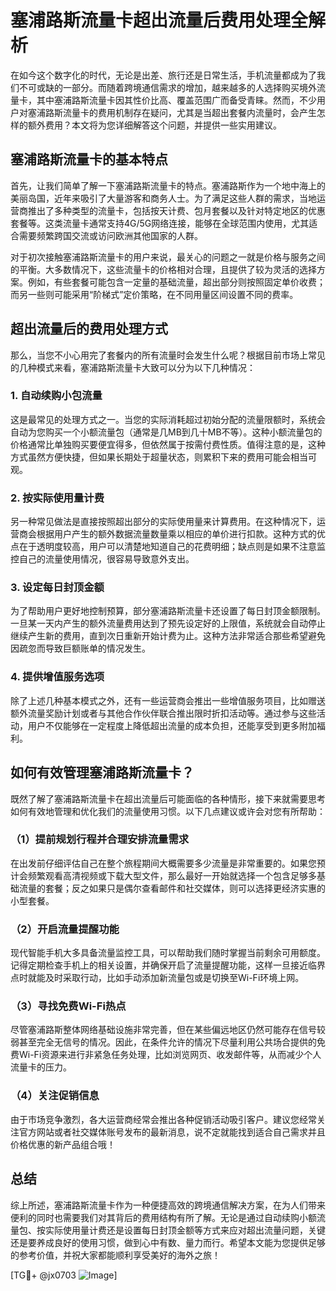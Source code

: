 # 塞浦路斯流量卡超出流量后费用处理全解析

在如今这个数字化的时代，无论是出差、旅行还是日常生活，手机流量都成为了我们不可或缺的一部分。而随着跨境通信需求的增加，越来越多的人选择购买境外流量卡，其中塞浦路斯流量卡因其性价比高、覆盖范围广而备受青睐。然而，不少用户对塞浦路斯流量卡的费用机制存在疑问，尤其是当超出套餐内流量时，会产生怎样的额外费用？本文将为您详细解答这个问题，并提供一些实用建议。

## 塞浦路斯流量卡的基本特点

首先，让我们简单了解一下塞浦路斯流量卡的特点。塞浦路斯作为一个地中海上的美丽岛国，近年来吸引了大量游客和商务人士。为了满足这些人群的需求，当地运营商推出了多种类型的流量卡，包括按天计费、包月套餐以及针对特定地区的优惠套餐等。这类流量卡通常支持4G/5G网络连接，能够在全球范围内使用，尤其适合需要频繁跨国交流或访问欧洲其他国家的人群。

对于初次接触塞浦路斯流量卡的用户来说，最关心的问题之一就是价格与服务之间的平衡。大多数情况下，这些流量卡的价格相对合理，且提供了较为灵活的选择方案。例如，有些套餐可能包含一定量的基础流量，超出部分则按照固定单价收费；而另一些则可能采用“阶梯式”定价策略，在不同用量区间设置不同的费率。

## 超出流量后的费用处理方式

那么，当您不小心用完了套餐内的所有流量时会发生什么呢？根据目前市场上常见的几种模式来看，塞浦路斯流量卡大致可以分为以下几种情况：

### 1. 自动续购小包流量
这是最常见的处理方式之一。当您的实际消耗超过初始分配的流量限额时，系统会自动为您购买一个小额流量包（通常是几MB到几十MB不等）。这种小额流量包的价格通常比单独购买要便宜得多，但依然属于按需付费性质。值得注意的是，这种方式虽然方便快捷，但如果长期处于超量状态，则累积下来的费用可能会相当可观。

### 2. 按实际使用量计费
另一种常见做法是直接按照超出部分的实际使用量来计算费用。在这种情况下，运营商会根据用户产生的额外数据流量数量乘以相应的单价进行扣款。这种方式的优点在于透明度较高，用户可以清楚地知道自己的花费明细；缺点则是如果不注意监控自己的流量使用情况，很容易导致意外支出。

### 3. 设定每日封顶金额
为了帮助用户更好地控制预算，部分塞浦路斯流量卡还设置了每日封顶金额限制。一旦某一天内产生的额外流量费用达到了预先设定好的上限值，系统就会自动停止继续产生新的费用，直到次日重新开始计费为止。这种方法非常适合那些希望避免因疏忽而导致巨额账单的情况发生。

### 4. 提供增值服务选项
除了上述几种基本模式之外，还有一些运营商会推出一些增值服务项目，比如赠送额外流量奖励计划或者与其他合作伙伴联合推出限时折扣活动等。通过参与这些活动，用户不仅能够在一定程度上降低超出流量的成本负担，还能享受到更多附加福利。

## 如何有效管理塞浦路斯流量卡？

既然了解了塞浦路斯流量卡在超出流量后可能面临的各种情形，接下来就需要思考如何有效地管理和优化我们的流量使用习惯。以下几点建议或许会对您有所帮助：

### （1）提前规划行程并合理安排流量需求
在出发前仔细评估自己在整个旅程期间大概需要多少流量是非常重要的。如果您预计会频繁观看高清视频或下载大型文件，那么最好一开始就选择一个包含足够多基础流量的套餐；反之如果只是偶尔查看邮件和社交媒体，则可以选择更经济实惠的小型套餐。

### （2）开启流量提醒功能
现代智能手机大多具备流量监控工具，可以帮助我们随时掌握当前剩余可用额度。记得定期检查手机上的相关设置，并确保开启了流量提醒功能，这样一旦接近临界点时就能及时采取行动，比如手动添加新流量包或是切换至Wi-Fi环境上网。

### （3）寻找免费Wi-Fi热点
尽管塞浦路斯整体网络基础设施非常完善，但在某些偏远地区仍然可能存在信号较弱甚至完全无信号的情况。因此，在条件允许的情况下尽量利用公共场合提供的免费Wi-Fi资源来进行非紧急任务处理，比如浏览网页、收发邮件等，从而减少个人流量卡的压力。

### （4）关注促销信息
由于市场竞争激烈，各大运营商经常会推出各种促销活动吸引客户。建议您经常关注官方网站或者社交媒体账号发布的最新消息，说不定就能找到适合自己需求并且价格优惠的新产品组合哦！

## 总结

综上所述，塞浦路斯流量卡作为一种便捷高效的跨境通信解决方案，在为人们带来便利的同时也需要我们对其背后的费用结构有所了解。无论是通过自动续购小额流量包、按实际使用量计费还是设置每日封顶金额等方式来应对超出流量问题，关键还是要养成良好的使用习惯，做到心中有数、量力而行。希望本文能为您提供足够的参考价值，并祝大家都能顺利享受美好的海外之旅！

[TG💪+ @jx0703 ![Image](https://github.com/user-attachments/assets/dbca1d08-cadb-493c-b0ec-ad6f7a83f270)]